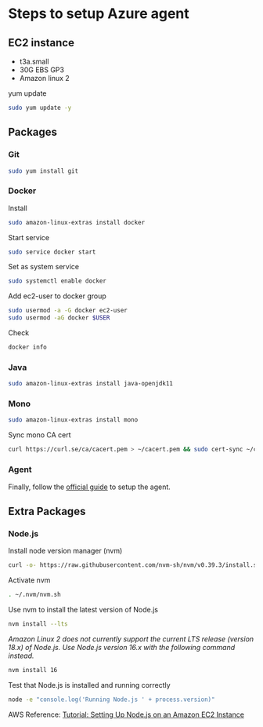 # Steps to setup Azure agent

## EC2 instance

- t3a.small
- 30G EBS GP3
- Amazon linux 2

yum update

```sh
sudo yum update -y
```

## Packages

### Git

```sh
sudo yum install git

```

### Docker

Install

```sh
sudo amazon-linux-extras install docker
```

Start service

```sh
sudo service docker start
```

Set as system service

```sh
sudo systemctl enable docker
```

Add ec2-user to docker group

```sh
sudo usermod -a -G docker ec2-user
sudo usermod -aG docker $USER
```

Check

```sh
docker info
```

### Java

```sh
sudo amazon-linux-extras install java-openjdk11
```

### Mono

```sh
sudo amazon-linux-extras install mono
```

Sync mono CA cert

```sh
curl https://curl.se/ca/cacert.pem > ~/cacert.pem && sudo cert-sync ~/cacert.pem
```

### Agent

Finally, follow the [official guide](https://learn.microsoft.com/en-us/azure/devops/pipelines/agents/v2-linux?view=azure-devops) to setup the agent.

## Extra Packages

### Node.js

Install node version manager (nvm)

```sh
curl -o- https://raw.githubusercontent.com/nvm-sh/nvm/v0.39.3/install.sh | bash
```

Activate nvm

```sh
. ~/.nvm/nvm.sh
```

Use nvm to install the latest version of Node.js

```sh
nvm install --lts
```

*Amazon Linux 2 does not currently support the current LTS release (version 18.x) of Node.js. Use Node.js version 16.x with the following command instead.*

```sh
nvm install 16
```

Test that Node.js is installed and running correctly

```sh
node -e "console.log('Running Node.js ' + process.version)"
```

AWS Reference: [Tutorial: Setting Up Node.js on an Amazon EC2 Instance](https://docs.aws.amazon.com/sdk-for-javascript/v2/developer-guide/setting-up-node-on-ec2-instance.html)
